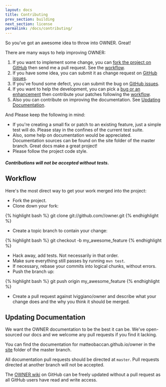 ```yaml
---
layout: docs
title: Contributing
prev_section: building
next_section: license
permalink: /docs/contributing/
---
```


So you've got an awesome idea to throw into OWNER.
Great!

There are many ways to help improving OWNER:

1. If you want to implement some change, you can
   [fork the project on GitHub][fork] then send me a pull request.
   See the [workflow](#toc_0).
2. If you have some idea, you can submit it as change request on
   [GitHub issues][issues].
3. If you've found some defect, you can submit the bug on
   [GitHub issues][issues].
4. If you want to help the development, you can pick a
   [bug or an enhancement][issues] then contribute your patches following
   the [workflow](#toc_0).
5. Also you can contribute on improving the documentation.
   See [Updating Documentation](#toc_1).

  [fork]: https://help.github.com/articles/fork-a-repo
  [issues]: https://github.com/lviggiano/owner/issues
  [collaborating]: https://help.github.com/categories/63/articles


And Please keep the following in mind:

* If you're creating a small fix or patch to an existing feature, just a simple
  test will do. Please stay in the confines of the current test suite.
* Also, some help on documentation would be appreciated. Documentation sources
  can be found on the site folder of the master branch.
  Great docs make a great project!
* Please follow the project code style.

<div class="note warning">
  <h5>Contributions will not be accepted without tests.</h5>
</div>


Workflow
--------

Here's the most direct way to get your work merged into the project:

* Fork the project.
* Clone down your fork:

{% highlight bash %}
git clone git://github.com/<your-username>/owner.git
{% endhighlight %}

* Create a topic branch to contain your change:

{% highlight bash %}
git checkout -b my_awesome_feature
{% endhighlight %}


* Hack away, add tests. Not necessarily in that order.
* Make sure everything still passes by running `mvn test`.
* If necessary, rebase your commits into logical chunks, without errors.
* Push the branch up:

{% highlight bash %}
git push origin my_awesome_feature
{% endhighlight %}

* Create a pull request against lviggiano/owner and describe what your change
  does and the why you think it should be merged.

Updating Documentation
----------------------

We want the OWNER documentation to be the best it can be. We've
open-sourced our docs and we welcome any pull requests if you find it
lacking.

You can find the documentation for matteobaccan.github.io/owner in the
[site](https://github.com/lviggiano/owner/tree/master/site) folder of the
master branch.

All documentation pull requests should be directed at `master`.  Pull
requests directed at another branch will not be accepted.

The [OWNER wiki](https://github.com/lviggiano/owner/wiki) on GitHub
can be freely updated without a pull request as all GitHub users have
read and write access.

